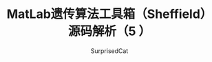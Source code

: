 ---
layout: post
title:  "MatLab遗传算法工具箱（Sheffield）源码解析（5 ）"
categories: Algorithm
tags:  Algorithm Matlab
author: SurprisedCat
---